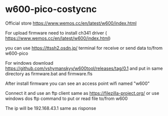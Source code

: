# w600-pico-costycnc

Official store https://www.wemos.cc/en/latest/w600/index.html

For upload firmware need to install ch341 driver ( https://www.wemos.cc/en/latest/w600/index.html)

you can use https://ttssh2.osdn.jp/ terminal for receive or send data to/from w600-pico

For windows download https://github.com/vshymanskyy/w600tool/releases/tag/0.1 and put in same directory as firmware.bat and firmware.fls

After install firmware you can see an access point wifi named "w600" 

Connect it and use an ftp client same as https://filezilla-project.org/  or use windows dos ftp command to put or read file to/from w600

The ip will be 192.168.43.1 same as risponse 
